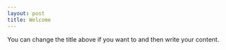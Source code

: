 ```yaml
---
layout: post
title: Welcome
---
```

You can change the title above if you want to and then write your content.  

